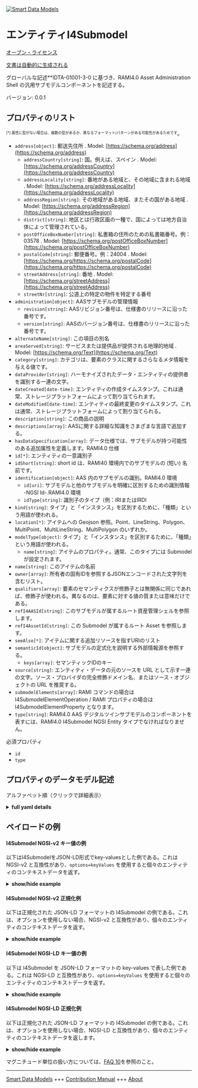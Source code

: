 <!-- 10-Header -->  
[![Smart Data Models](https://smartdatamodels.org/wp-content/uploads/2022/01/SmartDataModels_logo.png "Logo")](https://smartdatamodels.org)  
エンティティI4Submodel  
================<!-- /10-Header -->  
<!-- 15-License -->  
[オープン・ライセンス](https://github.com/smart-data-models//dataModel.AAS/blob/master/I4Submodel/LICENSE.md)  
[文書は自動的に生成される](https://docs.google.com/presentation/d/e/2PACX-1vTs-Ng5dIAwkg91oTTUdt8ua7woBXhPnwavZ0FxgR8BsAI_Ek3C5q97Nd94HS8KhP-r_quD4H0fgyt3/pub?start=false&loop=false&delayms=3000#slide=id.gb715ace035_0_60)  
<!-- /15-License -->  
<!-- 20-Description -->  
グローバルな記述**IDTA-01001-3-0 に基づき、RAMI4.0 Asset Administration Shell の汎用サブモデルコンポーネントを記述する。  
バージョン: 0.0.1  
<!-- /20-Description -->  
<!-- 30-PropertiesList -->  

## プロパティのリスト  

<sup><sub>[*] 属性に型がない場合は、複数の型があるか、異なるフォーマット/パターンがある可能性があるためです</sub></sup>。  
- `address[object]`: 郵送先住所  . Model: [https://schema.org/address](https://schema.org/address)	- `addressCountry[string]`: 国。例えば、スペイン  . Model: [https://schema.org/addressCountry](https://schema.org/addressCountry)  
	- `addressLocality[string]`: 番地がある地域と、その地域に含まれる地域  . Model: [https://schema.org/addressLocality](https://schema.org/addressLocality)  
	- `addressRegion[string]`: その地域がある地域、またその国がある地域  . Model: [https://schema.org/addressRegion](https://schema.org/addressRegion)  
	- `district[string]`: 地区とは行政区画の一種で、国によっては地方自治体によって管理されている。    
	- `postOfficeBoxNumber[string]`: 私書箱の住所のための私書箱番号。例：03578  . Model: [https://schema.org/postOfficeBoxNumber](https://schema.org/postOfficeBoxNumber)  
	- `postalCode[string]`: 郵便番号。例：24004  . Model: [https://schema.org/https://schema.org/postalCode](https://schema.org/https://schema.org/postalCode)  
	- `streetAddress[string]`: 番地  . Model: [https://schema.org/streetAddress](https://schema.org/streetAddress)  
	- `streetNr[string]`: 公道上の特定の物件を特定する番号    
- `administration[object]`: AASサブモデルの管理情報  	- `revision[string]`: AASリビジョン番号は、仕様書のリリースに沿った番号です。    
	- `version[string]`: AASのバージョン番号は、仕様書のリリースに沿った番号です。    
- `alternateName[string]`: この項目の別名  - `areaServed[string]`: サービスまたは提供品が提供される地理的地域  . Model: [https://schema.org/Text](https://schema.org/Text)- `category[string]`: カテゴリは、要素のクラスに関するさらなるメタ情報を与える値です。  - `dataProvider[string]`: ハーモナイズされたデータ・エンティティの提供者を識別する一連の文字。  - `dateCreated[date-time]`: エンティティの作成タイムスタンプ。これは通常、ストレージプラットフォームによって割り当てられます。  - `dateModified[date-time]`: エンティティの最終変更のタイムスタンプ。これは通常、ストレージプラットフォームによって割り当てられる。  - `description[string]`: この商品の説明  - `descriptions[array]`: AASに関する詳細な知識をさまざまな言語で追加する。  - `hasDataSpecification[array]`: データ仕様では、サブモデルが持つ可能性のある追加属性を定義します。RAMI4.0 仕様  - `id[*]`: エンティティの一意識別子  - `idShort[string]`: short id は、RAMI40 環境内でのサブモデルの (短い) 名前です。  - `identification[object]`: AAS 内のサブモデルの識別。RAMI4.0 環境  	- `id[uri]`: サブモデルと他のサブモデルを明確に区別するための識別情報 -NGSI Id-.RAMI4.0 環境    
	- `idType[string]`: 識別子のタイプ（例：IRIまたはIRDI    
- `kind[string]`: タイプ」と「インスタンス」を区別するために、「種類」という用語が使われる。  - `location[*]`: アイテムへの Geojson 参照。Point、LineString、Polygon、MultiPoint、MultiLineString、MultiPolygon のいずれか。  - `modelType[object]`: タイプ」と「インスタンス」を区別するために、「種類」という用語が使われる。  	- `name[string]`: アイテムのプロパティ。通常、このタイプには Submodel が設定されます。    
- `name[string]`: このアイテムの名前  - `owner[array]`: 所有者の固有IDを参照するJSONエンコードされた文字列を含むリスト。  - `qualifiers[array]`: 要素のセマンティクスが修飾子とは無関係に同じであれば、修飾子が使われる。異なるのは、要素に対する値の質または意味だけである。  - `refI4AASId[string]`: このサブモデルが属するルート資産管理シェルを参照します。  - `refI4AssetId[string]`: この Submodel が属するルート Asset を参照します。  - `seeAlso[*]`: アイテムに関する追加リソースを指すURIのリスト  - `semanticId[object]`: サブモデルの定式化を説明する外部情報源を参照する。  	- `keys[array]`: セマンティックIDのキー    
- `source[string]`: エンティティ・データの元のソースを URL として示す一連の文字。ソース・プロバイダの完全修飾ドメイン名、またはソース・オブジェクトの URL を推奨する。  - `submodelElements[array]`: RAMI コマンドの場合は I4SubmodelElementOperation / RAMI プロパティの場合は I4SubmodelElementProperty となります。  - `type[string]`: RAMI4.0 AAS デジタルツインサブモデルのコンポーネントを表すには、RAMI4.0 I4Submodel NGSI Entity タイプでなければなりません。  <!-- /30-PropertiesList -->  
<!-- 35-RequiredProperties -->  
必須プロパティ  
- `id`  - `type`  <!-- /35-RequiredProperties -->  
<!-- 40-NotesYaml -->  
<!-- /40-NotesYaml -->  
<!-- 50-DataModelHeader -->  
## プロパティのデータモデル記述  
アルファベット順（クリックで詳細表示）  
<!-- /50-DataModelHeader -->  
<!-- 60-ModelYaml -->  
<details><summary><strong>full yaml details</strong></summary>    
```yaml  
I4Submodel:    
  description: 'Based on IDTA-01001-3-0, describes a generic submodel component of the RAMI4.0 Asset Administration Shell'    
  properties:    
    address:    
      description: The mailing address    
      properties:    
        addressCountry:    
          description: 'The country. For example, Spain'    
          type: string    
          x-ngsi:    
            model: https://schema.org/addressCountry    
            type: Property    
        addressLocality:    
          description: 'The locality in which the street address is, and which is in the region'    
          type: string    
          x-ngsi:    
            model: https://schema.org/addressLocality    
            type: Property    
        addressRegion:    
          description: 'The region in which the locality is, and which is in the country'    
          type: string    
          x-ngsi:    
            model: https://schema.org/addressRegion    
            type: Property    
        district:    
          description: 'A district is a type of administrative division that, in some countries, is managed by the local government'    
          type: string    
          x-ngsi:    
            type: Property    
        postOfficeBoxNumber:    
          description: 'The post office box number for PO box addresses. For example, 03578'    
          type: string    
          x-ngsi:    
            model: https://schema.org/postOfficeBoxNumber    
            type: Property    
        postalCode:    
          description: 'The postal code. For example, 24004'    
          type: string    
          x-ngsi:    
            model: https://schema.org/https://schema.org/postalCode    
            type: Property    
        streetAddress:    
          description: The street address    
          type: string    
          x-ngsi:    
            model: https://schema.org/streetAddress    
            type: Property    
        streetNr:    
          description: Number identifying a specific property on a public street    
          type: string    
          x-ngsi:    
            type: Property    
      type: object    
      x-ngsi:    
        model: https://schema.org/address    
        type: Property    
    administration:    
      description: AAS Submodel administration information    
      properties:    
        revision:    
          description: AAS Revision number is the number in line with release of specification    
          type: string    
          x-ngsi:    
            type: Property    
        version:    
          description: AAS Version number is the number in line with release of specification    
          type: string    
          x-ngsi:    
            type: Property    
      type: object    
      x-ngsi:    
        type: Property    
    alternateName:    
      description: An alternative name for this item    
      type: string    
      x-ngsi:    
        type: Property    
    areaServed:    
      description: The geographic area where a service or offered item is provided    
      type: string    
      x-ngsi:    
        model: https://schema.org/Text    
        type: Property    
    category:    
      description: The category is a value that gives further meta information w.r.t. to the class of the element    
      type: string    
      x-ngsi:    
        type: Property    
    dataProvider:    
      description: A sequence of characters identifying the provider of the harmonised data entity    
      type: string    
      x-ngsi:    
        type: Property    
    dateCreated:    
      description: Entity creation timestamp. This will usually be allocated by the storage platform    
      format: date-time    
      type: string    
      x-ngsi:    
        type: Property    
    dateModified:    
      description: Timestamp of the last modification of the entity. This will usually be allocated by the storage platform    
      format: date-time    
      type: string    
      x-ngsi:    
        type: Property    
    description:    
      description: A description of this item    
      type: string    
      x-ngsi:    
        type: Property    
    descriptions:    
      description: For adding detailed knowledge about the AAS in different languages    
      items:    
        properties:    
          language:    
            description: Substring identifying the language. Acronym according to ISO 639-1    
            type: string    
            x-ngsi:    
              type: Property    
          text:    
            description: The Description text is filled here    
            type: string    
            x-ngsi:    
              type: Property    
        type: object    
      type: array    
      x-ngsi:    
        type: Property    
    hasDataSpecification:    
      description: Data specification defines the additional attributes a Submodel may have. RAMI4.0 specification    
      items:    
        properties:    
          type:    
            description: 'Link, url or description of the specified data'    
            type: string    
            x-ngsi:    
              type: Property    
        type: object    
      type: array    
      x-ngsi:    
        type: Property    
    id:    
      anyOf:    
        - description: Identifier format of any NGSI entity    
          maxLength: 256    
          minLength: 1    
          pattern: ^[\w\-\.\{\}\$\+\*\[\]`|~^@!,:\\]+$    
          type: string    
          x-ngsi:    
            type: Property    
        - description: Identifier format of any NGSI entity    
          format: uri    
          type: string    
          x-ngsi:    
            type: Property    
      description: Unique identifier of the entity    
      x-ngsi:    
        type: Property    
    idShort:    
      description: short id is the (short) name of the Submodel within RAMI40 environment    
      type: string    
      x-ngsi:    
        type: Property    
    identification:    
      description: Identification of the Submodel within its AAS. RAMI4.0 environment    
      properties:    
        id:    
          description: 'Identity information that unambiguously distinguishes one Submodel from another one -NGSI Id-. RAMI4.0 environment '    
          format: uri    
          type: string    
          x-ngsi:    
            type: Property    
        idType:    
          description: 'Type of the Identifier, eg.IRI or IRDI'    
          type: string    
          x-ngsi:    
            type: Property    
      type: object    
      x-ngsi:    
        type: Property    
    kind:    
      description: 'For the distinction of ''type'' and ''instance'', the term ''kind'' is used'    
      type: string    
      x-ngsi:    
        type: Property    
    location:    
      description: 'Geojson reference to the item. It can be Point, LineString, Polygon, MultiPoint, MultiLineString or MultiPolygon'    
      oneOf:    
        - description: Geojson reference to the item. Point    
          properties:    
            bbox:    
              items:    
                type: number    
              minItems: 4    
              type: array    
            coordinates:    
              items:    
                type: number    
              minItems: 2    
              type: array    
            type:    
              enum:    
                - Point    
              type: string    
          required:    
            - type    
            - coordinates    
          title: GeoJSON Point    
          type: object    
          x-ngsi:    
            type: GeoProperty    
        - description: Geojson reference to the item. LineString    
          properties:    
            bbox:    
              items:    
                type: number    
              minItems: 4    
              type: array    
            coordinates:    
              items:    
                items:    
                  type: number    
                minItems: 2    
                type: array    
              minItems: 2    
              type: array    
            type:    
              enum:    
                - LineString    
              type: string    
          required:    
            - type    
            - coordinates    
          title: GeoJSON LineString    
          type: object    
          x-ngsi:    
            type: GeoProperty    
        - description: Geojson reference to the item. Polygon    
          properties:    
            bbox:    
              items:    
                type: number    
              minItems: 4    
              type: array    
            coordinates:    
              items:    
                items:    
                  items:    
                    type: number    
                  minItems: 2    
                  type: array    
                minItems: 4    
                type: array    
              type: array    
            type:    
              enum:    
                - Polygon    
              type: string    
          required:    
            - type    
            - coordinates    
          title: GeoJSON Polygon    
          type: object    
          x-ngsi:    
            type: GeoProperty    
        - description: Geojson reference to the item. MultiPoint    
          properties:    
            bbox:    
              items:    
                type: number    
              minItems: 4    
              type: array    
            coordinates:    
              items:    
                items:    
                  type: number    
                minItems: 2    
                type: array    
              type: array    
            type:    
              enum:    
                - MultiPoint    
              type: string    
          required:    
            - type    
            - coordinates    
          title: GeoJSON MultiPoint    
          type: object    
          x-ngsi:    
            type: GeoProperty    
        - description: Geojson reference to the item. MultiLineString    
          properties:    
            bbox:    
              items:    
                type: number    
              minItems: 4    
              type: array    
            coordinates:    
              items:    
                items:    
                  items:    
                    type: number    
                  minItems: 2    
                  type: array    
                minItems: 2    
                type: array    
              type: array    
            type:    
              enum:    
                - MultiLineString    
              type: string    
          required:    
            - type    
            - coordinates    
          title: GeoJSON MultiLineString    
          type: object    
          x-ngsi:    
            type: GeoProperty    
        - description: Geojson reference to the item. MultiLineString    
          properties:    
            bbox:    
              items:    
                type: number    
              minItems: 4    
              type: array    
            coordinates:    
              items:    
                items:    
                  items:    
                    items:    
                      type: number    
                    minItems: 2    
                    type: array    
                  minItems: 4    
                  type: array    
                type: array    
              type: array    
            type:    
              enum:    
                - MultiPolygon    
              type: string    
          required:    
            - type    
            - coordinates    
          title: GeoJSON MultiPolygon    
          type: object    
          x-ngsi:    
            type: GeoProperty    
      x-ngsi:    
        type: GeoProperty    
    modelType:    
      description: 'For the distinction of ''type'' and ''instance'', the term ''kind'' is used.'    
      properties:    
        name:    
          description: Property of the item. Usually Submodel is set for this type.    
          type: string    
          x-ngsi:    
            type: Property    
      type: object    
      x-ngsi:    
        type: Property    
    name:    
      description: The name of this item    
      type: string    
      x-ngsi:    
        type: Property    
    owner:    
      description: A List containing a JSON encoded sequence of characters referencing the unique Ids of the owner(s)    
      items:    
        anyOf:    
          - description: Identifier format of any NGSI entity    
            maxLength: 256    
            minLength: 1    
            pattern: ^[\w\-\.\{\}\$\+\*\[\]`|~^@!,:\\]+$    
            type: string    
            x-ngsi:    
              type: Property    
          - description: Identifier format of any NGSI entity    
            format: uri    
            type: string    
            x-ngsi:    
              type: Property    
        description: Unique identifier of the entity    
        x-ngsi:    
          type: Property    
      type: array    
      x-ngsi:    
        type: Property    
    qualifiers:    
      description: Qualifiers are used if the semantics of the element is the same independent of its qualifiers. It is only the quality or the meaning of the value for the element that differs    
      items:    
        properties:    
          type:    
            description: 'Link, url or description of the qualifier'    
            type: string    
            x-ngsi:    
              type: Property    
        type: object    
      type: array    
      x-ngsi:    
        type: Property    
    refI4AASId:    
      description: References the root Asset Administration Shell which this Submodel belongs to    
      type: string    
      x-ngsi:    
        type: Relationship    
    refI4AssetId:    
      description: References the root Asset which this Submodel belongs to    
      type: string    
      x-ngsi:    
        type: Relationship    
    seeAlso:    
      description: list of uri pointing to additional resources about the item    
      oneOf:    
        - items:    
            format: uri    
            type: string    
          minItems: 1    
          type: array    
        - format: uri    
          type: string    
      x-ngsi:    
        type: Property    
    semanticId:    
      description: 'It refer to an external information source, which explains the formulation of the submodel'    
      properties:    
        keys:    
          description: Keys for the Semantic ID    
          items:    
            description: Every Semantic ID element    
            type: string    
            x-ngsi:    
              type: Property    
          type: array    
          x-ngsi:    
            type: Property    
      type: object    
      x-ngsi:    
        type: Property    
    source:    
      description: 'A sequence of characters giving the original source of the entity data as a URL. Recommended to be the fully qualified domain name of the source provider, or the URL to the source object'    
      type: string    
      x-ngsi:    
        type: Property    
    submodelElements:    
      description: Data element which includes the list of Elements -Operations or Commands AND Properties- I4SubmodelElementOperation for RAMI commands / I4SubmodelElementProperty for RAMI Properties    
      items:    
        description: Link to the RAMI40 element -I4SubmodelElementOperation or I4SubmodelElementProperty- that maps the Command/Property of the RAMI Submodel    
        properties:    
          category:    
            description: The category is a value that gives further meta information w.r.t. to the class of the element    
            type: string    
            x-ngsi:    
              type: Property    
          idShort:    
            description: short id is the (short) name of the Submodel within RAMI40 environment    
            type: string    
            x-ngsi:    
              type: Property    
          modelType:    
            properties:    
              name:    
                description: Property of the item. Name of the model type    
                type: string    
                x-ngsi:    
                  type: Property    
            type: object    
          refI4SubmodelElement:    
            description: Link to the NGSI entity -I4SubmodelElementOperation or I4SubmodelElementProperty- that maps the Command/Property of the Submodel    
            type: string    
            x-ngsi:    
              type: Property    
        type: object    
        x-ngsi:    
          type: Property    
      type: array    
      x-ngsi:    
        type: Property    
    type:    
      description: It has to be RAMI4.0 I4Submodel NGSI Entity type to represent a RAMI4.0 AAS Digital Twin Submodel component    
      enum:    
        - I4Submodel    
      type: string    
      x-ngsi:    
        type: Property    
  required:    
    - id    
    - type    
  type: object    
  x-derived-from: https://industrialdigitaltwin.org/en/wp-content/uploads/sites/2/2023/04/IDTA-01001-3-0_SpecificationAssetAdministrationShell_Part1_Metamodel.pdf    
  x-disclaimer: 'Redistribution and use in source and binary forms, with or without modification, are permitted  provided that the license conditions are met. Copyleft (c) 2024 Contributors to Smart Data Models Program'    
  x-license-url: https://github.com/smart-data-models/dataModel.AAS/blob/master/I4Submodel/LICENSE.md    
  x-model-schema: https://smart-data-models.github.io/dataModel.AAS/I4Submodel/schema.json    
  x-model-tags: Corosect    
  x-version: 0.0.1    
```  
</details>    
<!-- /60-ModelYaml -->  
<!-- 70-MiddleNotes -->  
<!-- /70-MiddleNotes -->  
<!-- 80-Examples -->  
## ペイロードの例  
#### I4Submodel NGSI-v2 キー値の例  
以下はI4SubmodelをJSON-LD形式でkey-valuesとした例である。これは NGSI-v2 と互換性があり、`options=keyValues` を使用すると個々のエンティティのコンテキストデータを返す。  
<details><summary><strong>show/hide example</strong></summary>    
```json  
{  
  "id": "urn:ngsi-v2:RAMI40:I4Submodel:TechnicalData:AASMRobotVI",  
  "type": "I4Submodel",  
  "administration": {  
    "version": "1.0",  
    "revision": ""  
  },  
  "category": "CONSTANT",  
  "descriptions": [  
    {  
      "language": "en",  
      "text": "Contains technical data related to ICrate"  
    }  
  ],  
  "hasDataSpecification": [],  
  "idShort": "TechnicalData",  
  "identification": {  
    "idType": "IRI",  
    "id": "urn:ngsi-v2:RAMI40:I4Submodel:TechnicalData:AASMRobotVI"  
  },  
  "kind": "Instance",  
  "modelType": {  
    "name": "Submodel"  
  },  
  "qualifiers": [],  
  "refI4AASId": "urn:ngsi-v2:RAMI40:I4AAS:MRobotVI:AASMRobotVI",  
  "refI4AssetId": "urn:ngsi-v2:RAMI40:I4Asset:MRobotVI:AASMRobotVI",  
  "semanticId": {  
    "keys": []  
  },  
  "submodelElements": [  
    {  
      "refI4SubmodelElement": "urn:ngsi-v2:RAMI40:I4SubmodelElementProperty:TechnicalData:MRobotTaskConfigured:AASMRobotVI",  
      "idShort": "MRobotTaskConfigured",  
      "category": "PARAMETER",  
      "modelType": {  
        "name": "Property"  
      }  
    },  
    {  
      "refI4SubmodelElement": "urn:ngsi-v2:RAMI40:I4SubmodelElementProperty:TechnicalData:MRobotMovementStatusConfigured:AASMRobotVI",  
      "idShort": "MRobotMovementStatusConfigured",  
      "category": "PARAMETER",  
      "modelType": {  
        "name": "Property"  
      }  
    },  
    {  
      "refI4SubmodelElement": "urn:ngsi-v2:RAMI40:I4SubmodelElementProperty:TechnicalData:StatusConfigured:AASMRobotVI",  
      "idShort": "StatusConfigured",  
      "category": "PARAMETER",  
      "modelType": {  
        "name": "Property"  
      }  
    },  
    {  
      "refI4SubmodelElement": "urn:ngsi-v2:RAMI40:I4SubmodelElementProperty:TechnicalData:TaskStatusConfigured:AASMRobotVI",  
      "idShort": "TaskStatusConfigured",  
      "category": "PARAMETER",  
      "modelType": {  
        "name": "Property"  
      }  
    },  
    {  
      "refI4SubmodelElement": "urn:ngsi-v2:RAMI40:I4SubmodelElementProperty:TechnicalData:VIConfiguredInspectionType:AASMRobotVI",  
      "idShort": "VIConfiguredInspectionType",  
      "category": "PARAMETER",  
      "modelType": {  
        "name": "Property"  
      }  
    },  
    {  
      "refI4SubmodelElement": "urn:ngsi-v2:RAMI40:I4SubmodelElementProperty:TechnicalData:VIConfiguredFarmType:AASMRobotVI",  
      "idShort": "VIConfiguredFarmType",  
      "category": "PARAMETER",  
      "modelType": {  
        "name": "Property"  
      }  
    },  
    {  
      "refI4SubmodelElement": "urn:ngsi-v2:RAMI40:I4SubmodelElementProperty:TechnicalData:VIConfiguredDOL:AASMRobotVI",  
      "idShort": "VIConfiguredDOL",  
      "category": "PARAMETER",  
      "modelType": {  
        "name": "Property"  
      }  
    }  
  ]  
}  
```  
</details>  
#### I4Submodel NGSI-v2 正規化例  
以下は正規化された JSON-LD フォーマットの I4Submodel の例である。これは、オプションを使用しない場合、NGSI-v2 と互換性があり、個々のエンティティのコンテキストデータを返す。  
<details><summary><strong>show/hide example</strong></summary>    
```json  
{  
  "id": "urn:ngsi-v2:RAMI40:I4Submodel:TechnicalData:AASMRobotVI",  
  "type": "I4Submodel",  
  "administration": {  
    "type": "StructuredValue",  
    "value": {  
      "version": "1.0",  
      "revision": ""  
    }  
  },  
  "category": {  
    "type": "Text",  
    "value": "CONSTANT"  
  },  
  "descriptions": {  
    "type": "StructuredValue",  
    "value": [  
      {  
        "language": "en",  
        "text": "Contains technical data related to ICrate"  
      }  
    ]  
  },  
  "hasDataSpecification": {  
    "type": "StructuredValue",  
    "value": []  
  },  
  "idShort": {  
    "type": "Text",  
    "value": "TechnicalData"  
  },  
  "identification": {  
    "type": "StructuredValue",  
    "value": {  
      "idType": "IRI",  
      "id": "urn:ngsi-v2:RAMI40:I4Submodel:TechnicalData:AASMRobotVI"  
    }  
  },  
  "kind": {  
    "type": "Text",  
    "value": "Instance"  
  },  
  "modelType": {  
    "type": "StructuredValue",  
    "value": {  
      "name": "Submodel"  
    }  
  },  
  "qualifiers": {  
    "type": "StructuredValue",  
    "value": []  
  },  
  "refI4AASId": {  
    "type": "Text",  
    "value": "urn:ngsi-v2:RAMI40:I4AAS:MRobotVI:AASMRobotVI"  
  },  
  "refI4AssetId": {  
    "type": "Text",  
    "value": "urn:ngsi-v2:RAMI40:I4Asset:MRobotVI:AASMRobotVI"  
  },  
  "semanticId": {  
    "type": "StructuredValue",  
    "value": {  
      "keys": []  
    }  
  },  
  "submodelElements": {  
    "type": "StructuredValue",  
    "value": [  
      {  
        "refI4SubmodelElement": "urn:ngsi-v2:RAMI40:I4SubmodelElementProperty:TechnicalData:MRobotTaskConfigured:AASMRobotVI",  
        "idShort": "MRobotTaskConfigured",  
        "category": "PARAMETER",  
        "modelType": {  
          "name": "Property"  
        }  
      },  
      {  
        "refI4SubmodelElement": "urn:ngsi-v2:RAMI40:I4SubmodelElementProperty:TechnicalData:MRobotMovementStatusConfigured:AASMRobotVI",  
        "idShort": "MRobotMovementStatusConfigured",  
        "category": "PARAMETER",  
        "modelType": {  
          "name": "Property"  
        }  
      },  
      {  
        "refI4SubmodelElement": "urn:ngsi-v2:RAMI40:I4SubmodelElementProperty:TechnicalData:StatusConfigured:AASMRobotVI",  
        "idShort": "StatusConfigured",  
        "category": "PARAMETER",  
        "modelType": {  
          "name": "Property"  
        }  
      },  
      {  
        "refI4SubmodelElement": "urn:ngsi-v2:RAMI40:I4SubmodelElementProperty:TechnicalData:TaskStatusConfigured:AASMRobotVI",  
        "idShort": "TaskStatusConfigured",  
        "category": "PARAMETER",  
        "modelType": {  
          "name": "Property"  
        }  
      },  
      {  
        "refI4SubmodelElement": "urn:ngsi-v2:RAMI40:I4SubmodelElementProperty:TechnicalData:VIConfiguredInspectionType:AASMRobotVI",  
        "idShort": "VIConfiguredInspectionType",  
        "category": "PARAMETER",  
        "modelType": {  
          "name": "Property"  
        }  
      },  
      {  
        "refI4SubmodelElement": "urn:ngsi-v2:RAMI40:I4SubmodelElementProperty:TechnicalData:VIConfiguredFarmType:AASMRobotVI",  
        "idShort": "VIConfiguredFarmType",  
        "category": "PARAMETER",  
        "modelType": {  
          "name": "Property"  
        }  
      },  
      {  
        "refI4SubmodelElement": "urn:ngsi-v2:RAMI40:I4SubmodelElementProperty:TechnicalData:VIConfiguredDOL:AASMRobotVI",  
        "idShort": "VIConfiguredDOL",  
        "category": "PARAMETER",  
        "modelType": {  
          "name": "Property"  
        }  
      }  
    ]  
  }  
}  
```  
</details>  
#### I4Submodel NGSI-LD キー値の例  
以下は I4Submodel を JSON-LD フォーマットの key-values で表した例である。これは NGSI-LD と互換性があり、`options=keyValues` を使用すると個々のエンティティのコンテキストデータを返す。  
<details><summary><strong>show/hide example</strong></summary>    
```json  
{  
  "id": "urn:ngsi-v2:RAMI40:I4Submodel:TechnicalData:AASMRobotVI",  
  "type": "I4Submodel",  
  "administration": {  
    "version": "1.0",  
    "revision": ""  
  },  
  "category": "CONSTANT",  
  "descriptions": [  
    {  
      "language": "en",  
      "text": "Contains technical data related to ICrate"  
    }  
  ],  
  "hasDataSpecification": [],  
  "idShort": "TechnicalData",  
  "identification": {  
    "idType": "IRI",  
    "id": "urn:ngsi-v2:RAMI40:I4Submodel:TechnicalData:AASMRobotVI"  
  },  
  "kind": "Instance",  
  "modelType": {  
    "name": "Submodel"  
  },  
  "qualifiers": [],  
  "refI4AASId": "urn:ngsi-v2:RAMI40:I4AAS:MRobotVI:AASMRobotVI",  
  "refI4AssetId": "urn:ngsi-v2:RAMI40:I4Asset:MRobotVI:AASMRobotVI",  
  "semanticId": {  
    "keys": []  
  },  
  "submodelElements": [  
    {  
      "refI4SubmodelElement": "urn:ngsi-v2:RAMI40:I4SubmodelElementProperty:TechnicalData:MRobotTaskConfigured:AASMRobotVI",  
      "idShort": "MRobotTaskConfigured",  
      "category": "PARAMETER",  
      "modelType": {  
        "name": "Property"  
      }  
    },  
    {  
      "refI4SubmodelElement": "urn:ngsi-v2:RAMI40:I4SubmodelElementProperty:TechnicalData:MRobotMovementStatusConfigured:AASMRobotVI",  
      "idShort": "MRobotMovementStatusConfigured",  
      "category": "PARAMETER",  
      "modelType": {  
        "name": "Property"  
      }  
    },  
    {  
      "refI4SubmodelElement": "urn:ngsi-v2:RAMI40:I4SubmodelElementProperty:TechnicalData:StatusConfigured:AASMRobotVI",  
      "idShort": "StatusConfigured",  
      "category": "PARAMETER",  
      "modelType": {  
        "name": "Property"  
      }  
    },  
    {  
      "refI4SubmodelElement": "urn:ngsi-v2:RAMI40:I4SubmodelElementProperty:TechnicalData:TaskStatusConfigured:AASMRobotVI",  
      "idShort": "TaskStatusConfigured",  
      "category": "PARAMETER",  
      "modelType": {  
        "name": "Property"  
      }  
    },  
    {  
      "refI4SubmodelElement": "urn:ngsi-v2:RAMI40:I4SubmodelElementProperty:TechnicalData:VIConfiguredInspectionType:AASMRobotVI",  
      "idShort": "VIConfiguredInspectionType",  
      "category": "PARAMETER",  
      "modelType": {  
        "name": "Property"  
      }  
    },  
    {  
      "refI4SubmodelElement": "urn:ngsi-v2:RAMI40:I4SubmodelElementProperty:TechnicalData:VIConfiguredFarmType:AASMRobotVI",  
      "idShort": "VIConfiguredFarmType",  
      "category": "PARAMETER",  
      "modelType": {  
        "name": "Property"  
      }  
    },  
    {  
      "refI4SubmodelElement": "urn:ngsi-v2:RAMI40:I4SubmodelElementProperty:TechnicalData:VIConfiguredDOL:AASMRobotVI",  
      "idShort": "VIConfiguredDOL",  
      "category": "PARAMETER",  
      "modelType": {  
        "name": "Property"  
      }  
    }  
  ],  
  "@context": [  
    "https://raw.githubusercontent.com/smart-data-models/dataModel.AAS/master/context.jsonld"  
  ]  
}  
```  
</details>  
#### I4Submodel NGSI-LD 正規化例  
以下は正規化された JSON-LD フォーマットの I4Submodel の例である。これは、オプションを使用しない場合、NGSI-LD と互換性があり、個々のエンティティのコンテキストデータを返します。  
<details><summary><strong>show/hide example</strong></summary>    
```json  
{  
  "id": "urn:ngsi-v2:RAMI40:I4Submodel:TechnicalData:AASMRobotVI",  
  "type": "I4Submodel",  
  "administration": {  
    "type": "Property",  
    "value": {  
      "version": "1.0",  
      "revision": ""  
    }  
  },  
  "category": {  
    "type": "Property",  
    "value": "CONSTANT"  
  },  
  "descriptions": {  
    "type": "Property",  
    "value": [  
      {  
        "language": "en",  
        "text": "Contains technical data related to ICrate"  
      }  
    ]  
  },  
  "hasDataSpecification": {  
    "type": "Property",  
    "value": []  
  },  
  "idShort": {  
    "type": "Property",  
    "value": "TechnicalData"  
  },  
  "identification": {  
    "type": "Property",  
    "value": {  
      "idType": "IRI",  
      "id": "urn:ngsi-v2:RAMI40:I4Submodel:TechnicalData:AASMRobotVI"  
    }  
  },  
  "kind": {  
    "type": "Property",  
    "value": "Instance"  
  },  
  "modelType": {  
    "type": "Property",  
    "value": {  
      "name": "Submodel"  
    }  
  },  
  "qualifiers": {  
    "type": "Property",  
    "value": []  
  },  
  "refI4AASId": {  
    "type": "Property",  
    "value": "urn:ngsi-v2:RAMI40:I4AAS:MRobotVI:AASMRobotVI"  
  },  
  "refI4AssetId": {  
    "type": "Property",  
    "value": "urn:ngsi-v2:RAMI40:I4Asset:MRobotVI:AASMRobotVI"  
  },  
  "semanticId": {  
    "type": "Property",  
    "value": {  
      "keys": []  
    }  
  },  
  "submodelElements": {  
    "type": "Property",  
    "value": [  
      {  
        "refI4SubmodelElement": "urn:ngsi-v2:RAMI40:I4SubmodelElementProperty:TechnicalData:MRobotTaskConfigured:AASMRobotVI",  
        "idShort": "MRobotTaskConfigured",  
        "category": "PARAMETER",  
        "modelType": {  
          "name": "Property"  
        }  
      },  
      {  
        "refI4SubmodelElement": "urn:ngsi-v2:RAMI40:I4SubmodelElementProperty:TechnicalData:MRobotMovementStatusConfigured:AASMRobotVI",  
        "idShort": "MRobotMovementStatusConfigured",  
        "category": "PARAMETER",  
        "modelType": {  
          "name": "Property"  
        }  
      },  
      {  
        "refI4SubmodelElement": "urn:ngsi-v2:RAMI40:I4SubmodelElementProperty:TechnicalData:StatusConfigured:AASMRobotVI",  
        "idShort": "StatusConfigured",  
        "category": "PARAMETER",  
        "modelType": {  
          "name": "Property"  
        }  
      },  
      {  
        "refI4SubmodelElement": "urn:ngsi-v2:RAMI40:I4SubmodelElementProperty:TechnicalData:TaskStatusConfigured:AASMRobotVI",  
        "idShort": "TaskStatusConfigured",  
        "category": "PARAMETER",  
        "modelType": {  
          "name": "Property"  
        }  
      },  
      {  
        "refI4SubmodelElement": "urn:ngsi-v2:RAMI40:I4SubmodelElementProperty:TechnicalData:VIConfiguredInspectionType:AASMRobotVI",  
        "idShort": "VIConfiguredInspectionType",  
        "category": "PARAMETER",  
        "modelType": {  
          "name": "Property"  
        }  
      },  
      {  
        "refI4SubmodelElement": "urn:ngsi-v2:RAMI40:I4SubmodelElementProperty:TechnicalData:VIConfiguredFarmType:AASMRobotVI",  
        "idShort": "VIConfiguredFarmType",  
        "category": "PARAMETER",  
        "modelType": {  
          "name": "Property"  
        }  
      },  
      {  
        "refI4SubmodelElement": "urn:ngsi-v2:RAMI40:I4SubmodelElementProperty:TechnicalData:VIConfiguredDOL:AASMRobotVI",  
        "idShort": "VIConfiguredDOL",  
        "category": "PARAMETER",  
        "modelType": {  
          "name": "Property"  
        }  
      }  
    ]  
  },  
  "@context": [  
    "https://raw.githubusercontent.com/smart-data-models/dataModel.AAS/master/context.jsonld"  
  ]  
}  
```  
</details><!-- /80-Examples -->  
<!-- 90-FooterNotes -->  
<!-- /90-FooterNotes -->  
<!-- 95-Units -->  
マグニチュード単位の扱い方については、[FAQ 10](https://smartdatamodels.org/index.php/faqs/)を参照のこと。  
<!-- /95-Units -->  
<!-- 97-LastFooter -->  
---  
[Smart Data Models](https://smartdatamodels.org) +++ [Contribution Manual](https://bit.ly/contribution_manual) +++ [About](https://bit.ly/Introduction_SDM)<!-- /97-LastFooter -->  
